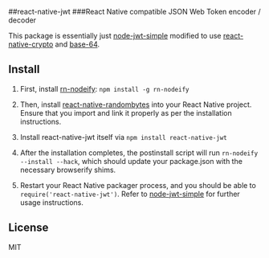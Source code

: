 ##react-native-jwt
###React Native compatible JSON Web Token encoder / decoder


This package is essentially just [node-jwt-simple](https://github.com/hokaccha/node-jwt-simple) modified to use [react-native-crypto](https://github.com/mvayngrib/react-native-crypto) and [base-64](https://github.com/mathiasbynens/base64).

## Install
1. First, install [rn-nodeify](https://www.npmjs.com/package/rn-nodeify): `npm install -g rn-nodeify`

2. Then, install [react-native-randombytes](https://github.com/mvayngrib/react-native-randombytes) into your React Native project. Ensure that you import and link it properly as per the installation instructions.

3. Install react-native-jwt itself via `npm install react-native-jwt`

4. After the installation completes, the postinstall script will run `rn-nodeify --install --hack`, which should update your package.json with the necessary browserify shims.

5. Restart your React Native packager process, and you should be able to `require('react-native-jwt')`. Refer to [node-jwt-simple](https://github.com/hokaccha/node-jwt-simple) for further usage instructions. 

## License
MIT